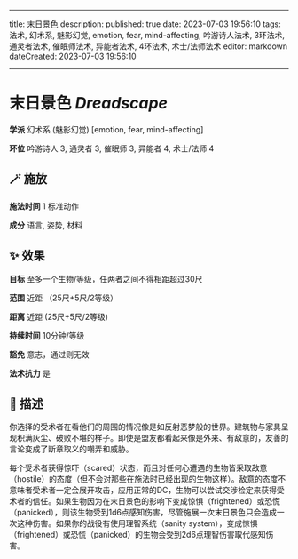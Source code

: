 
---
title: 末日景色
description: 
published: true
date: 2023-07-03 19:56:10
tags: 法术, 幻术系, 魅影幻觉, emotion, fear, mind-affecting, 吟游诗人法术, 3环法术, 通灵者法术, 催眠师法术, 异能者法术, 4环法术, 术士/法师法术
editor: markdown
dateCreated: 2023-07-03 19:56:10

---

# **末日景色** *Dreadscape*

**学派** 幻术系 (魅影幻觉) \[emotion, fear, mind-affecting\] 

**环位** 吟游诗人 3, 通灵者 3, 催眠师 3, 异能者 4, 术士/法师 4

## 🪄 施放

**施法时间** 1 标准动作

**成分** 语言, 姿势, 材料

## ✨ 效果 

**目标** 至多一个生物/等级，任两者之间不得相距超过30尺 

**范围** 近距 （25尺+5尺/2等级）

**距离** 近距 (25尺+5尺/2等级)  

**持续时间** 10分钟/等级 

**豁免** 意志，通过则无效

**法术抗力** 是

## 📖 描述

你选择的受术者在看他们的周围的情况像是如反射恶梦般的世界。建筑物与家具呈现积满灰尘、破败不堪的样子。即使是盟友都看起来像是外来、有敌意的，友善的言论变成了断章取义的嘲弄和威胁。

每个受术者获得惊吓（scared）状态，而且对任何心遭遇的生物皆采取敌意（hostile）的态度（但不会对那些在施法时已经出现的生物这样）。敌意的态度不意味者受术者一定会展开攻击，应用正常的DC，生物可以尝试交涉检定来获得受术者的信任。如果生物因为在末日景色的影响下变成惊惧（frightened）或恐慌（panicked），则该生物受到1d6点感知伤害，尽管施展一次末日景色只会造成一次这种伤害。如果你的战役有使用理智系统（sanity system），变成惊惧（frightened）或恐慌（panicked）的生物会受到2d6点理智伤害取代感知伤害。
    